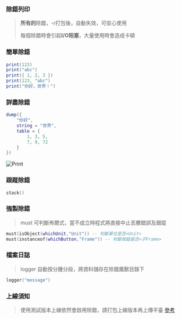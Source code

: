 ### 除錯列印

> **所有的**除錯，-r打包後，自動失效，可安心使用
>
> 每個除錯時會引起**I/O阻塞**，大量使用時會造成卡頓

### 簡單除錯

```lua
print(123)
print("abc")
print({ 1, 2, 3 })
print(123, "abc")
print("你好，世界！")
```

### 詳盡除錯

```lua
dump({
    "你好",
    string = "世界",
    table = {
        1, 3, 5,
        7, 9, 72
    }
})
```

![Print](https://gitlab.com/h-document/singluar/-/raw/main/images/print.png)

### 跟蹤除錯

```lua
stack()
```

### 強製除錯

> must 可判斷佈爾式，當不成立時程式將直接中止丟擲錯誤及跟蹤

```lua
must(isObject(whichUnit,"Unit")) -- 判斷單位是否<Unit>
must(instanceof(whichButton,"Frame")) -- 判斷按鈕是否<子Frame>
```

### 檔案日誌

> logger 自動按分鍾分段，將資料儲存在除錯魔獸目錄下

```lua
logger("message")
```

### 上線須知

> 使用測試版本上線依然會啟用除錯，請打包上線版本再上傳平臺 [參考](https://singluar.hunzsig.org/?p=other&n=dz)
